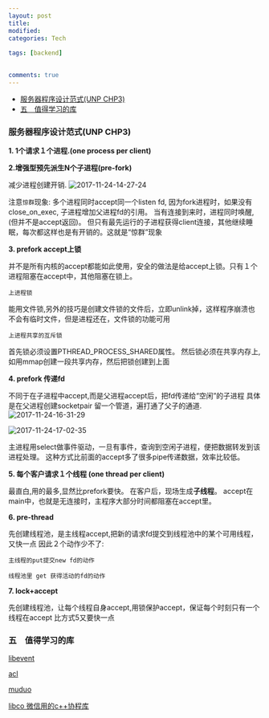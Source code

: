```yaml
---
layout: post
title:
modified:
categories: Tech
 
tags: [backend]

  
comments: true
---
```


<!-- TOC -->

- [服务器程序设计范式(UNP CHP3)](#服务器程序设计范式unp-chp3)
- [五　值得学习的库](#五　值得学习的库)

<!-- /TOC -->

### 服务器程序设计范式(UNP CHP3)

**1. 1个请求１个进程.(one process per client)**

**2.增强型预先派生N个子进程(pre-fork)**

减少进程创建开销.
![2017-11-24-14-27-24](https://images-1257933000.cos.ap-chengdu.myqcloud.com/2017-11-24-14-27-24.png)

注意`惊群`现象:
多个进程同时accept同一个listen fd, 因为fork进程时，如果没有close_on_exec, 子进程增加父进程fd的引用。
当有连接到来时，进程同时唤醒,(但并不是accept返回)。
但只有最先运行的子进程获得client连接，其他继续睡眠，每次都这样也是有开销的。这就是“惊群”现象

**3. prefork accept上锁**

并不是所有内核的accept都能如此使用，安全的做法是给accept上锁。只有１个进程阻塞在accept中，其他阻塞在锁上。

`上进程锁`

能用文件锁,另外的技巧是创建文件锁的文件后，立即unlink掉，这样程序崩溃也不会有临时文件，但是进程还在，文件锁的功能可用

`上进程共享的互斥锁`

首先锁必须设置PTHREAD_PROCESS_SHARED属性。
然后锁必须在共享内存上,如用mmap创建一段共享内存，然后把锁创建到上面

**4. prefork 传递fd**

不同于在子进程中accept,而是父进程accept后，把fd传递给“空闲”的子进程
具体是在父进程创建socketpair 留一个管道，遍打通了父子的通道.
![2017-11-24-16-31-29](https://images-1257933000.cos.ap-chengdu.myqcloud.com/2017-11-24-16-31-29.png)

![2017-11-24-17-02-35](https://images-1257933000.cos.ap-chengdu.myqcloud.com/2017-11-24-17-02-35.png)

主进程用select做事件驱动，一旦有事件，查询到空闲子进程，便把数据转发到该进程处理。
这种方式比前面的accept多了很多pipe传递数据，效率比较低。

**5. 每个客户请求１个线程 (one thread per client)**

最直白,用的最多,显然比prefork要快。
在客户后，现场生成**子线程**。
accept在main中，也就是无连接时，主程序大部分时间都阻塞在accept里。

**6. pre-thread**

先创建线程池，是主线程accept,把新的请求fd提交到线程池中的某个可用线程，又快一点
因此２个动作少不了:

`主线程的put提交new fd的动作`

`线程池里 get 获得活动的fd的动作`

**7. lock+accept**

先创建线程池，让每个线程自身accept,用锁保护accept，保证每个时刻只有一个线程在accept
比方式5又要快一点



### 五　值得学习的库

[libevent](http://libevent.org/)

[acl](https://github.com/acl-dev/acl/)

[muduo](https://www.cnblogs.com/gaorong/p/6476757.html)

[libco 微信用的c++协程库](https://code.csdn.net/Tencent/libco/tree/master)


